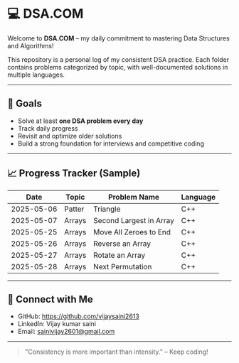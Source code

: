 # 💻 DSA.COM

Welcome to **DSA.COM** – my daily commitment to mastering Data Structures and Algorithms!

This repository is a personal log of my consistent DSA practice. Each folder contains problems categorized by topic, with well-documented solutions in multiple languages.



------------------------------------------------------------------------------------------------------------------------------



## 🚀 Goals

- Solve at least **one DSA problem every day**
- Track daily progress
- Revisit and optimize older solutions
- Build a strong foundation for interviews and competitive coding



------------------------------------------------------------------------------------------------------------------------------




## 📈 Progress Tracker (Sample)

| Date       | Topic  | Problem Name            | Language |
| ---------- | ------ | ----------------------- | -------- |
| 2025-05-06 | Patter | Triangle                | C++      |✅
| 2025-05-07 | Arrays | Second Largest in Array | C++      |✅
| 2025-05-25 | Arrays | Move All Zeroes to End  | C++      |✅
| 2025-05-26 | Arrays | Reverse an Array        | C++      |✅
| 2025-05-27 | Arrays | Rotate an Array         | C++      |✅
| 2025-05-28 | Arrays | Next Permutation        | C++      |✅

---

## 🔗 Connect with Me

- GitHub: https://github.com/vijaysaini2613
- LinkedIn: Vijay kumar saini
- Email: sainivijay2601@gmail.com

---

> "Consistency is more important than intensity." – Keep coding!




